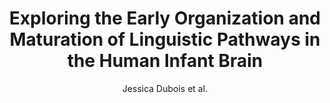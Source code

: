 ---
cat: gaia
subcat: ginkgo
bestof: false
author: Jessica Dubois et al.
title: Exploring the Early Organization and Maturation of Linguistic Pathways in the Human Infant Brain
journal: Cerebral Cortex (New York, N.Y. - 1991)
year: 2016
type: article
doi: 10.1093/cercor/bhv082
---